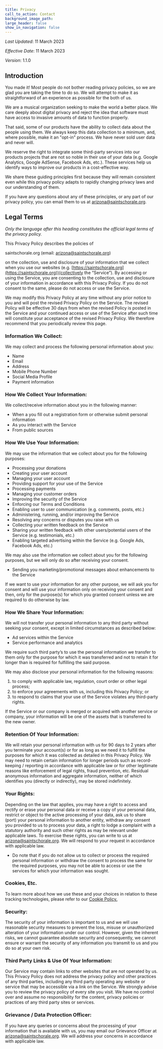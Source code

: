 ```yaml
---
title: Privacy
call_to_action: Contact
background_image_path:
large_header: false
show_in_navigation: false
---
```


_Last Updated_: 11 March 2023

_Effective Date_: 11 March 2023

_Version_: 1.1.0

## Introduction

You made it! Most people do not bother reading privacy policies, so we are glad
you are taking the time to do so. We will attempt to make it as straightforward
of an experience as possible for the both of us.

We are a musical organization seeking to make the world a better place. We care
deeply about digital privacy and reject the idea that software must have access
to invasive amounts of data to function properly.

That said, some of our products have the ability to collect data about the
people using them. We always keep this data collection to a minimum, and, where
possible, make it an "opt-in" process. We have never sold user data and never
will.

We reserve the right to integrate some third-party services into our products
projects that are not so noble in their use of your data (e.g. Google Analytics,
Google AdSense, Facebook Ads, etc.). These services help us identify ways to
improve our products in a cost-effective way.

We share these guiding principles first because they will remain consistent even
while this privacy policy adapts to rapidly changing privacy laws and our
understanding of them.

If you have any questions about any of these principles, or any part of our
privacy policy, you can email them to us at
[arizona@saintschorale.org](mailto:arizona@saintschorale.org).


## Legal Terms
_Only the language after this heading constitutes the official legal terms of
the privacy policy._

This Privacy Policy describes the policies of 

saintschorale.org (email: [arizona@saintschorale.org](mailto:arizona@saintschorale.org))

on the collection, use and disclosure of your information that we collect when
you use our websites (e.g.
[https://saintschorale.org](https://saintschorale.org))(collectively the
“Service”). By accessing or using the Service, you are consenting to the
collection, use and disclosure of your information in accordance with this
Privacy Policy. If you do not consent to the same, please do not access or use
the Service.

We may modify this Privacy Policy at any time without any prior notice to you
and will post the revised Privacy Policy on the Service. The revised Policy will
be effective 30 days from when the revised Policy is posted in the Service and
your continued access or use of the Service after such time will constitute your
acceptance of the revised Privacy Policy. We therefore recommend that you
periodically review this page.

### Information We Collect:
We may collect and process the following personal information about you:
  - Name
  - Email
  - Address
  - Mobile Phone Number
  - Social Media Profile
  - Payment information

### How We Collect Your Information:
We collect/receive information about you in the following manner:
  - When a you fill out a registration form or otherwise submit personal information
  - As you interact with the Service
  - From public sources

### How We Use Your Information:
We may use the information that we collect about you for the following
purposes:
  - Processing your donations
  - Creating your user account
  - Managing your user account
  - Providing support for your use of the Service
  - Processing payments
  - Managing your customer orders
  - Improving the security of the Service
  - Enforcing our Terms and Conditions
  - Enabling user to user communication (e.g. comments, posts, etc.)
  - Administering, running, and/or improving the Service
  - Resolving any concerns or disputes you raise with us
  - Collecting your written feedback on the Service
  - Sharing your written feedback with other users/potential users of the
    Service (e.g. testimonials, etc.)
  - Enabling targeted advertising within the Service (e.g. Google Ads, Facebook
    Ads, etc.)

We may also use the information we collect about you for the following purposes,
but we will only do so after receiving your consent.
  - Sending you marketing/promotional messages about enhancements to the Service

If we want to use your information for any other purpose, we will ask you for
consent and will use your information only on receiving your consent and then,
only for the purpose(s) for which you granted consent unless we are required to
do otherwise by law.

### How We Share Your Information:
We will not transfer your personal information to any third party without
seeking your consent, except in limited circumstances as described below:
  - Ad services within the Service
  - Service performance and analytics

We require such third party’s to use the personal information we transfer
to them only for the purpose for which it was transferred and not to
retain it for longer than is required for fulfilling the said purpose.

We may also disclose your personal information for the following reasons:

  1. to comply with applicable law, regulation, court order or other legal process;
  2. to enforce your agreements with us, including this Privacy Policy; or 
  3. to respond to claims that your use of the Service violates any third-party
     rights.

If the Service or our company is merged or acquired with another service or
company, your information will be one of the assets that is transferred to the
new owner.

### Retention Of Your Information:
We will retain your personal information with us for 90 days to 2 years
after you terminate your account(s) or for as long as we need it to
fulfill the purposes for which it was collected as detailed in this
Privacy Policy. We may need to retain certain information for longer
periods such as record-keeping / reporting in accordance with applicable
law or for other legitimate reasons like enforcement of legal rights,
fraud prevention, etc. Residual anonymous information and aggregate
information, neither of which identifies you (directly or indirectly), may
be stored indefinitely.

### Your Rights:
Depending on the law that applies, you may have a right to access and rectify or
erase your personal data or receive a copy of your personal data, restrict or
object to the active processing of your data, ask us to share (port) your
personal information to another entity, withdraw any consent you provided to us
to process your data, a right to lodge a complaint with a statutory authority
and such other rights as may be relevant under applicable laws. To exercise
these rights, you can write to us at [arizona@saintschorale.org](mailto:arizona@saintschorale.org).
We will respond to your request in accordance with applicable law.

  - Do note that if you do not allow us to collect or process the required
    personal information or withdraw the consent to process the same for the
    required purposes, you may not be able to access or use the services for
    which your information was sought.

### Cookies, Etc.
To learn more about how we use these and your choices in relation to these
tracking technologies, please refer to our <a href="/cookies">Cookie
Policy.</a>

### Security:
The security of your information is important to us and we will use reasonable
security measures to prevent the loss, misuse or unauthorized alteration of your
information under our control. However, given the inherent risks, we cannot
guarantee absolute security and consequently, we cannot ensure or warrant the
security of any information you transmit to us and you do so at your own risk.

### Third Party Links & Use Of Your Information:
Our Service may contain links to other websites that are not operated by us.
This Privacy Policy does not address the privacy policy and other practices of
any third parties, including any third party operating any website or service
that may be accessible via a link on the Service. We strongly advise you to
review the privacy policy of every site you visit. We have no control over and
assume no responsibility for the content, privacy policies or practices of any
third party sites or services.

### Grievance / Data Protection Officer:
If you have any queries or concerns about the processing of your information
that is available with us, you may email our Grievance Officer at
[arizona@saintschorale.org](mailto:arizona@saintschorale.org). We will address your concerns in
accordance with applicable law.